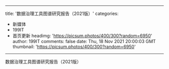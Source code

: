 
---
title: '数据治理工具图谱研究报告（2021版）'
categories: 
 - 新媒体
 - 199IT
 - 首页更新
headimg: 'https://picsum.photos/400/300?random=6950'
author: 199IT
comments: false
date: Thu, 18 Nov 2021 20:00:03 GMT
thumbnail: 'https://picsum.photos/400/300?random=6950'
---

<div>   
数据治理工具图谱研究报告（2021版）  
</div>
            